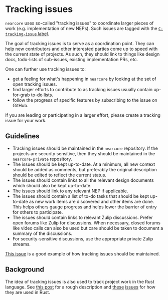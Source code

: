 # Tracking issues

`nearcore` uses so-called "tracking issues" to coordinate larger pieces of work
(e.g. implementation of new NEPs).  Such issues are tagged with the
[`C-tracking-issue`
label](https://github.com/near/nearcore/issues?q=is%3Aopen+is%3Aissue+label%3AC-tracking-issue).

The goal of tracking issues is to serve as a coordination point. They can help
new contributors and other interested parties come up to speed with the current
state of projects. As such, they should link to things like design docs,
todo-lists of sub-issues, existing implementation PRs, etc.

One can further use tracking issues to:

- get a feeling for what's happening in `nearcore` by looking at the set of
  open tracking issues.
- find larger efforts to contribute to as tracking issues usually contain
  up-for-grab to-do lists.
- follow the progress of specific features by subscribing to the issue on GitHub.

If you are leading or participating in a larger effort, please create a tracking
issue for your work.

## Guidelines

- Tracking issues should be maintained in the `nearcore` repository. If the
  projects are security sensitive, then they should be maintained in the
  `nearcore-private` repository.
- The issues should be kept up-to-date. At a minimum, all new context
  should be added as comments, but preferably the original description should be
  edited to reflect the current status.
- The issues should contain links to all the relevant design documents
  which should also be kept up-to-date.
- The issues should link to any relevant NEP if applicable.
- The issues should contain a list of to-do tasks that should be kept
  up-to-date as new work items are discovered and other items are done. This
  helps others gauge progress and helps lower the barrier of entry for others to
  participate.
- The issues should contain links to relevant Zulip discussions. Prefer
  open forums like Zulip for discussions. When necessary, closed forums like
  video calls can also be used but care should be taken to document a summary of
  the discussions.
- For security-sensitive discussions, use the appropriate private Zulip streams.

[This issue](https://github.com/near/nearcore/issues/7670) is a good example of
how tracking issues should be maintained.

## Background

The idea of tracking issues is also used to track project work in the Rust
language. See [this
post](https://internals.rust-lang.org/t/how-the-rust-issue-tracker-works/3951)
for a rough description and
[these](https://github.com/rust-lang/rust/issues/101840)
[issues](https://github.com/rust-lang/rust/issues/100717) for how they are used
in Rust.
